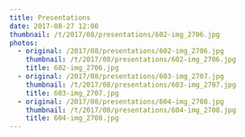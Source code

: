 ```yaml
---
title: Presentations
date: 2017-08-27 12:00
thumbnail: /t/2017/08/presentations/602-img_2706.jpg
photos:
  - original: /2017/08/presentations/602-img_2706.jpg
    thumbnail: /t/2017/08/presentations/602-img_2706.jpg
    title: 602-img_2706.jpg
  - original: /2017/08/presentations/603-img_2707.jpg
    thumbnail: /t/2017/08/presentations/603-img_2707.jpg
    title: 603-img_2707.jpg
  - original: /2017/08/presentations/604-img_2708.jpg
    thumbnail: /t/2017/08/presentations/604-img_2708.jpg
    title: 604-img_2708.jpg
---
```

